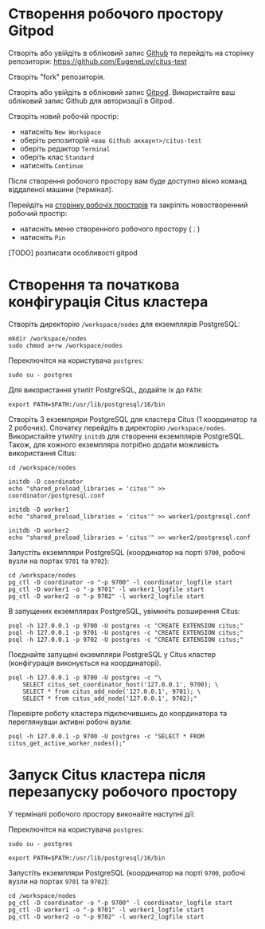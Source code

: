 # Створення робочого простору Gitpod

Створіть або увійдіть в обліковий запис [Github](https://github.com/) та перейдіть на сторінку репозиторія: https://github.com/EugeneLoy/citus-test

Створіть "fork" репозиторія.

Створіть або увійдіть в обліковий запис [Gitpod](https://gitpod.io/). Використайте ваш обліковий запис Github для авторизації в Gitpod.

Створіть новий робочій простір:
* натисніть `New Workspace`
* оберіть репозиторій `<ваш Github аккаунт>/citus-test`
* оберіть редактор `Terminal`
* оберіть клас `Standard`
* натисніть `Continue`

Після створення робочого простору вам буде доступно вікно команд віддаленої машини (термінал).

Перейдіть на [сторінку робочіх просторів](https://gitpod.io/workspaces) та закріпіть новостворенний робочий простір:
* натисніть меню створенного робочого простору (`⋮`)
* натисніть `Pin`

[TODO] розписати особливості gitpod

# Створення та початкова конфігурація Citus кластера

Створіть директорію `/workspace/nodes` для екземплярів PostgreSQL:
```
mkdir /workspace/nodes
sudo chmod a+rw /workspace/nodes
```

Переключітся на користувача `postgres`:
```
sudo su - postgres
```

Для використання утиліт PostgreSQL, додайте іх до `PATH`:
```
export PATH=$PATH:/usr/lib/postgresql/16/bin
```

Створіть 3 екземпряри PostgreSQL для кластера Citus (1 координатор та 2 робочих).
Спочатку перейдіть в директорію `/workspace/nodes`.
Використайте утиліту `initdb` для створення екземплярів PostgreSQL.
Також, для кожного екземпляра потрібно додати можливість використання Citus:
```
cd /workspace/nodes

initdb -D coordinator
echo "shared_preload_libraries = 'citus'" >> coordinator/postgresql.conf

initdb -D worker1
echo "shared_preload_libraries = 'citus'" >> worker1/postgresql.conf

initdb -D worker2
echo "shared_preload_libraries = 'citus'" >> worker2/postgresql.conf
```

Запустіть екземпляри PostgreSQL (координатор на порті `9700`, робочі вузли на портах `9701` та `9702`):
```
cd /workspace/nodes
pg_ctl -D coordinator -o "-p 9700" -l coordinator_logfile start
pg_ctl -D worker1 -o "-p 9701" -l worker1_logfile start
pg_ctl -D worker2 -o "-p 9702" -l worker2_logfile start
```

В запущених екземплярах PostgreSQL, увімкніть розширення Citus:
```
psql -h 127.0.0.1 -p 9700 -U postgres -c "CREATE EXTENSION citus;"
psql -h 127.0.0.1 -p 9701 -U postgres -c "CREATE EXTENSION citus;"
psql -h 127.0.0.1 -p 9702 -U postgres -c "CREATE EXTENSION citus;"
```

Поєднайте запущені екземпляри PostgreSQL у Citus кластер (конфігурація виконується на координаторі).
```
psql -h 127.0.0.1 -p 9700 -U postgres -c "\
    SELECT citus_set_coordinator_host('127.0.0.1', 9700); \
    SELECT * from citus_add_node('127.0.0.1', 9701); \
    SELECT * from citus_add_node('127.0.0.1', 9702);"
```

Перевірте роботу кластера підключившись до координатора та переглянувши активні робочі вузли:
```
psql -h 127.0.0.1 -p 9700 -U postgres -c "SELECT * FROM citus_get_active_worker_nodes();"
```

# Запуск Citus кластера після перезапуску робочого простору

У терміналі робочого простору виконайте наступні дії:

Переключітся на користувача `postgres`:
```
sudo su - postgres
```
```
export PATH=$PATH:/usr/lib/postgresql/16/bin
```

Запустіть екземпляри PostgreSQL (координатор на порті `9700`, робочі вузли на портах `9701` та `9702`):
```
cd /workspace/nodes
pg_ctl -D coordinator -o "-p 9700" -l coordinator_logfile start
pg_ctl -D worker1 -o "-p 9701" -l worker1_logfile start
pg_ctl -D worker2 -o "-p 9702" -l worker2_logfile start
```
